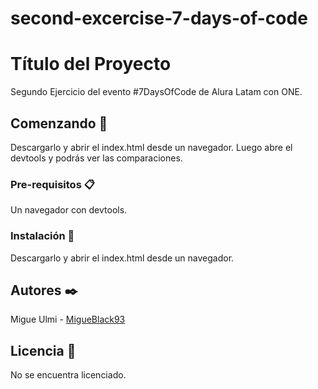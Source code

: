 # second-excercise-7-days-of-code
 
# Título del Proyecto

 Segundo Ejercicio del evento #7DaysOfCode de Alura Latam con ONE.

## Comenzando 🚀

Descargarlo y abrir el index.html desde un navegador. Luego abre el devtools y podrás ver las comparaciones.

### Pre-requisitos 📋

Un navegador con devtools.

### Instalación 🔧

Descargarlo y abrir el index.html desde un navegador.

## Autores ✒️

Migue Ulmi - [MigueBlack93](https://github.com/MigueBlack93)

## Licencia 📄

No se encuentra licenciado.